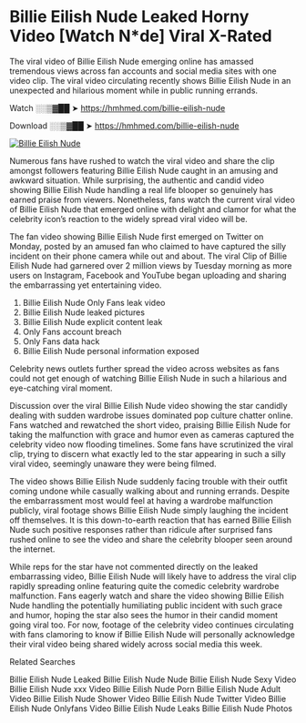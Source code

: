 ﻿# Billie Eilish Nude Leaked Horny Video [Watch N*de] Viral X-Rated

The viral video of ﻿Billie Eilish Nude emerging online has amassed tremendous views across fan accounts and social media sites with one video clip. The viral video circulating recently shows ﻿Billie Eilish Nude in an unexpected and hilarious moment while in public running errands. 

Watch ░░▒▓██ ➤ https://hmhmed.com/billie-eilish-nude

Download ░░▒▓██ ➤ https://hmhmed.com/billie-eilish-nude

[![Billie Eilish Nude](https://i.imgur.com/dJHk4Zq.gif)](https://hmhmed.com/billie-eilish-nude)

Numerous fans have rushed to watch the viral video and share the clip amongst followers featuring ﻿Billie Eilish Nude caught in an amusing and awkward situation. While surprising, the authentic and candid video showing ﻿Billie Eilish Nude handling a real life blooper so genuinely has earned praise from viewers. Nonetheless, fans watch the current viral video of ﻿Billie Eilish Nude that emerged online with delight and clamor for what the celebrity icon’s reaction to the widely spread viral video will be.

The fan video showing ﻿Billie Eilish Nude first emerged on Twitter on Monday, posted by an amused fan who claimed to have captured the silly incident on their phone camera while out and about. The viral Clip of ﻿Billie Eilish Nude had garnered over 2 million views by Tuesday morning as more users on Instagram, Facebook and YouTube began uploading and sharing the embarrassing yet entertaining video. 

1. ﻿Billie Eilish Nude Only Fans leak video
2. ﻿Billie Eilish Nude leaked pictures
3. ﻿Billie Eilish Nude explicit content leak
4. Only Fans account breach
5. Only Fans data hack
6. ﻿Billie Eilish Nude personal information exposed

Celebrity news outlets further spread the video across websites as fans could not get enough of watching ﻿Billie Eilish Nude in such a hilarious and eye-catching viral moment. 

Discussion over the viral ﻿Billie Eilish Nude video showing the star candidly dealing with sudden wardrobe issues dominated pop culture chatter online. Fans watched and rewatched the short video, praising ﻿Billie Eilish Nude for taking the malfunction with grace and humor even as cameras captured the celebrity video now flooding timelines. Some fans have scrutinized the viral clip, trying to discern what exactly led to the star appearing in such a silly viral video, seemingly unaware they were being filmed.

The video shows ﻿Billie Eilish Nude suddenly facing trouble with their outfit coming undone while casually walking about and running errands. Despite the embarrassment most would feel at having a wardrobe malfunction publicly, viral footage shows ﻿Billie Eilish Nude simply laughing the incident off themselves. It is this down-to-earth reaction that has earned ﻿Billie Eilish Nude such positive responses rather than ridicule after surprised fans rushed online to see the video and share the celebrity blooper seen around the internet.  

While reps for the star have not commented directly on the leaked embarrassing video, ﻿Billie Eilish Nude will likely have to address the viral clip rapidly spreading online featuring quite the comedic celebrity wardrobe malfunction. Fans eagerly watch and share the video showing ﻿Billie Eilish Nude handling the potentially humiliating public incident with such grace and humor, hoping the star also sees the humor in their candid moment going viral too. For now, footage of the celebrity video continues circulating with fans clamoring to know if ﻿Billie Eilish Nude will personally acknowledge their viral video being shared widely across social media this week.

Related Searches

﻿Billie Eilish Nude Leaked
﻿Billie Eilish Nude Nude
﻿Billie Eilish Nude Sexy Video
﻿Billie Eilish Nude xxx Video
﻿Billie Eilish Nude Porn
﻿Billie Eilish Nude Adult Video
﻿Billie Eilish Nude Shower Video
﻿Billie Eilish Nude Twitter Video
﻿Billie Eilish Nude Onlyfans Video
﻿Billie Eilish Nude Leaks
﻿Billie Eilish Nude Photos